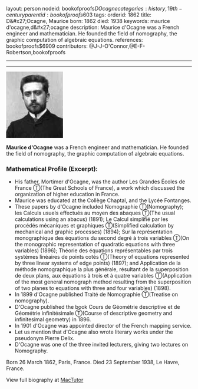layout: person
nodeid: bookofproofs$DOcagne
categories: history,19th-century
parentid: bookofproofs$603
tags: 
orderid: 1862
title: D&amp;#x27;Ocagne, Maurice
born: 1862
died: 1938
keywords: maurice d'ocagne,d&amp;#x27;ocagne
description: Maurice d'Ocagne was a French engineer and mathematician. He founded the field of nomography, the graphic computation of algebraic equations.
references: bookofproofs$6909
contributors: @J-J-O'Connor,@E-F-Robertson,bookofproofs

---



---

![DOcagne.jpg](https://github.com/bookofproofs/bookofproofs.github.io/blob/main/_sources/_assets/images/portraits/DOcagne.jpg?raw=true)

**Maurice d'Ocagne** was a French engineer and mathematician. He founded the field of nomography, the graphic computation of algebraic equations.

### Mathematical Profile (Excerpt):
* His father, Mortimer d'Ocagne, was the author Les Grandes Écoles de France Ⓣ(The Great Schools of France), a work which discussed the organization of higher education in France.
* Maurice was educated at the Collège Chaptal, and the Lycée Fontanges.
* These papers by d'Ocagne included Nomographie Ⓣ(Nomography); les Calculs usuels effectués au moyen des abaques Ⓣ(The usual calculations using an abacus) (1891); Le Calcul simplifié par les procédés mécaniques et graphiques  Ⓣ(Simplified calculation by mechanical and graphic processes) (1894); Sur la représentation monographique des équations du second degré à trois variables Ⓣ(On the monographic representation of quadratic equations with three variables) (1896); Théorie des équations représentables par trois systèmes linéaires de points cotés Ⓣ(Theory of equations represented by three linear systems of edge points) (1897); and Application de la méthode nomographique la plus générale, résultant de la superposition de deux plans, aux équations à trois et à quatre variables Ⓣ(Application of the most general nomograph method resulting from the superposition of two planes to equations with three and four variables) (1898).
* In 1899 d'Ocagne published Traité de Nomographie Ⓣ(Treatise on nomography).
* D'Ocagne published the book Cours de Géométrie descriptive et de Géométrie infinitésimale Ⓣ(Course of descriptive geometry and infinitesimal geometry) in 1896.
* In 1901 d'Ocagne was appointed director of the French mapping service.
* Let us mention that d'Ocagne also wrote literary works under the pseudonym Pierre Delix.
* D'Ocagne was one of the three invited lecturers, giving two lectures on Nomography.

Born 26 March 1862, Paris, France. Died 23 September 1938, Le Havre, France.

View full biography at [MacTutor](https://mathshistory.st-andrews.ac.uk/Biographies/DOcagne/)
